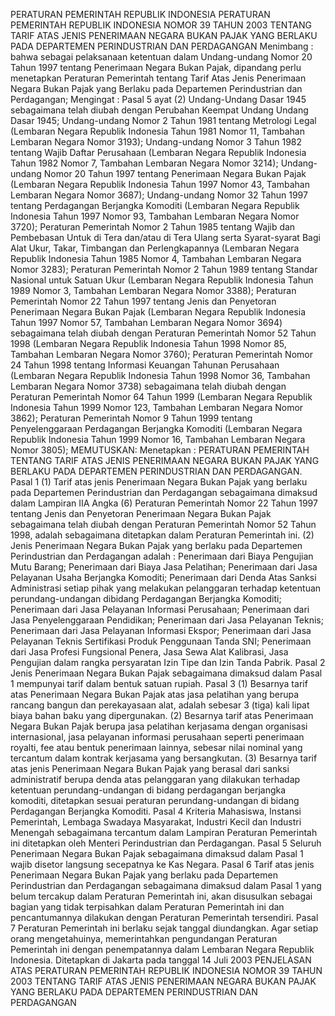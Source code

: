  PERATURAN PEMERINTAH REPUBLIK INDONESIA PERATURAN PEMERINTAH REPUBLIK INDONESIA NOMOR 39 TAHUN 2003 TENTANG TARIF ATAS JENIS PENERIMAAN NEGARA BUKAN PAJAK YANG BERLAKU PADA DEPARTEMEN PERINDUSTRIAN DAN PERDAGANGAN
Menimbang :
 bahwa sebagai pelaksanaan ketentuan dalam Undang-undang Nomor 20 Tahun 1997 tentang Penerimaan Negara Bukan Pajak, dipandang perlu menetapkan Peraturan Pemerintah tentang Tarif Atas Jenis Penerimaan Negara Bukan Pajak yang Berlaku pada Departemen Perindustrian dan Perdagangan;
Mengingat :
 Pasal 5 ayat (2) Undang-Undang Dasar 1945 sebagaimana telah diubah dengan Perubahan Keempat Undang Undang Dasar 1945; Undang-undang Nomor 2 Tahun 1981 tentang Metrologi Legal (Lembaran Negara Republik Indonesia Tahun 1981 Nomor 11, Tambahan Lembaran Negara Nomor 3193); Undang-undang Nomor 3 Tahun 1982 tentang Wajib Daftar Perusahaan (Lembaran Negara Republik Indonesia Tahun 1982 Nomor 7, Tambahan Lembaran Negara Nomor 3214); Undang-undang Nomor 20 Tahun 1997 tentang Penerimaan Negara Bukan Pajak (Lembaran Negara Republik Indonesia Tahun 1997 Nomor 43, Tambahan Lembaran Negara Nomor 3687); Undang-undang Nomor 32 Tahun 1997 tentang Perdagangan Berjangka Komoditi (Lembaran Negara Republik Indonesia Tahun 1997 Nomor 93, Tambahan Lembaran Negara Nomor 3720); Peraturan Pemerintah Nomor 2 Tahun 1985 tentang Wajib dan Pembebasan Untuk di Tera dan/atau di Tera Ulang serta Syarat-syarat Bagi Alat Ukur, Takar, Timbangan dan Perlengkapannya (Lembaran Negara Republik Indonesia Tahun 1985 Nomor 4, Tambahan Lembaran Negara Nomor 3283); Peraturan Pemerintah Nomor 2 Tahun 1989 tentang Standar Nasional untuk Satuan Ukur (Lembaran Negara Republik Indonesia Tahun 1989 Nomor 3, Tambahan Lembaran Negara Nomor 3388); Peraturan Pemerintah Nomor 22 Tahun 1997 tentang Jenis dan Penyetoran Penerimaan Negara Bukan Pajak (Lembaran Negara Republik Indonesia Tahun 1997 Nomor 57, Tambahan Lembaran Negara Nomor 3694) sebagaimana telah diubah dengan Peraturan Pemerintah Nomor 52 Tahun 1998 (Lembaran Negara Republik Indonesia Tahun 1998 Nomor 85, Tambahan Lembaran Negara Nomor 3760); Peraturan Pemerintah Nomor 24 Tahun 1998 tentang Informasi Keuangan Tahunan Perusahaan (Lembaran Negara Republik Indonesia Tahun 1998 Nomor 36, Tambahan Lembaran Negara Nomor 3738) sebagaimana telah diubah dengan Peraturan Pemerintah Nomor 64 Tahun 1999 (Lembaran Negara Republik Indonesia Tahun 1999 Nomor 123, Tambahan Lembaran Negara Nomor 3862); Peraturan Pemerintah Nomor 9 Tahun 1999 tentang Penyelenggaraan Perdagangan Berjangka Komoditi (Lembaran Negara Republik Indonesia Tahun 1999 Nomor 16, Tambahan Lembaran Negara Nomor 3805);
MEMUTUSKAN:
 Menetapkan : PERATURAN PEMERINTAH TENTANG TARIF ATAS JENIS PENERIMAAN NEGARA BUKAN PAJAK YANG BERLAKU PADA DEPARTEMEN PERINDUSTRIAN DAN PERDAGANGAN.
Pasal 1
(1) Tarif atas jenis Penerimaan Negara Bukan Pajak yang berlaku pada Departemen Perindustrian dan Perdagangan sebagaimana dimaksud dalam Lampiran IIA Angka (6) Peraturan Pemerintah Nomor 22 Tahun 1997 tentang Jenis dan Penyetoran Penerimaan Negara Bukan Pajak sebagaimana telah diubah dengan Peraturan Pemerintah Nomor 52 Tahun 1998, adalah sebagaimana ditetapkan dalam Peraturan Pemerintah ini.
(2) Jenis Penerimaan Negara Bukan Pajak yang berlaku pada Departemen Perindustrian dan Perdagangan adalah : Penerimaan dari Biaya Pengujian Mutu Barang; Penerimaan dari Biaya Jasa Pelatihan; Penerimaan dari Jasa Pelayanan Usaha Berjangka Komoditi; Penerimaan dari Denda Atas Sanksi Administrasi setiap pihak yang melakukan pelanggaran terhadap ketentuan perundang-undangan dibidang Perdagangan Berjangka Komoditi; Penerimaan dari Jasa Pelayanan Informasi Perusahaan; Penerimaan dari Jasa Penyelenggaraan Pendidikan; Penerimaan dari Jasa Pelayanan Teknis; Penerimaan dari Jasa Pelayanan Informasi Ekspor; Penerimaan dari Jasa Pelayanan Teknis Sertifikasi Produk Penggunaan Tanda SNI; Penerimaan dari Jasa Profesi Fungsional Penera, Jasa Sewa Alat Kalibrasi, Jasa Pengujian dalam rangka persyaratan Izin Tipe dan Izin Tanda Pabrik.
Pasal 2
Jenis Penerimaan Negara Bukan Pajak sebagaimana dimaksud dalam Pasal 1 mempunyai tarif dalam bentuk satuan rupiah.
Pasal 3
(1) Besarnya tarif atas Penerimaan Negara Bukan Pajak atas jasa pelatihan yang berupa rancang bangun dan perekayasaan alat, adalah sebesar 3 (tiga) kali lipat biaya bahan baku yang dipergunakan.
(2) Besarnya tarif atas Penerimaan Negara Bukan Pajak berupa jasa pelatihan kerjasama dengan organisasi internasional, jasa pelayanan informasi perusahaan seperti penerimaan royalti, fee atau bentuk penerimaan lainnya, sebesar nilai nominal yang tercantum dalam kontrak kerjasama yang bersangkutan.
(3) Besarnya tarif atas jenis Penerimaan Negara Bukan Pajak yang berasal dari sanksi administratif berupa denda atas pelanggaran yang dilakukan terhadap ketentuan perundang-undangan di bidang perdagangan berjangka komoditi, ditetapkan sesuai peraturan perundang-undangan di bidang Perdagangan Berjangka Komoditi.
Pasal 4
Kriteria Mahasiswa, Instansi Pemerintah, Lembaga Swadaya Masyarakat, Industri Kecil dan Industri Menengah sebagaimana tercantum dalam Lampiran Peraturan Pemerintah ini ditetapkan oleh Menteri Perindustrian dan Perdagangan.
Pasal 5
Seluruh Penerimaan Negara Bukan Pajak sebagaimana dimaksud dalam Pasal 1 wajib disetor langsung secepatnya ke Kas Negara.
Pasal 6
Tarif atas jenis Penerimaan Negara Bukan Pajak yang berlaku pada Departemen Perindustrian dan Perdagangan sebagaimana dimaksud dalam Pasal 1 yang belum tercakup dalam Peraturan Pemerintah ini, akan disusulkan sebagai bagian yang tidak terpisahkan dalam Peraturan Pemerintah ini dan pencantumannya dilakukan dengan Peraturan Pemerintah tersendiri.
Pasal 7
Peraturan Pemerintah ini berlaku sejak tanggal diundangkan. Agar setiap orang mengetahuinya, memerintahkan pengundangan Peraturan Pemerintah ini dengan penempatannya dalam Lembaran Negara Republik Indonesia. Ditetapkan di Jakarta pada tanggal 14 Juli 2003 PENJELASAN ATAS PERATURAN PEMERINTAH REPUBLIK INDONESIA NOMOR 39 TAHUN 2003 TENTANG TARIF ATAS JENIS PENERIMAAN NEGARA BUKAN PAJAK YANG BERLAKU PADA DEPARTEMEN PERINDUSTRIAN DAN PERDAGANGAN